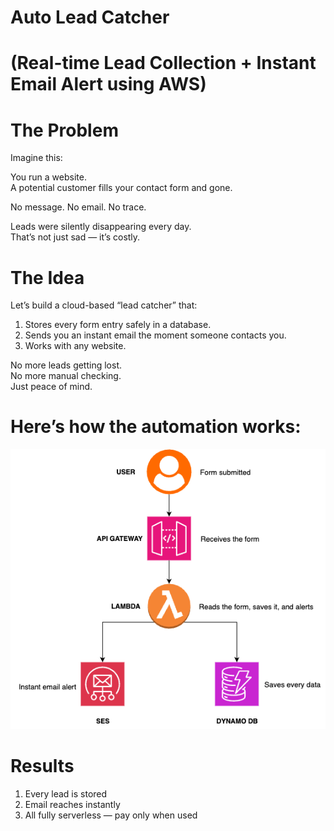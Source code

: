 # Auto Lead Catcher 
# (Real-time Lead Collection + Instant Email Alert using AWS)

# The Problem

Imagine this:

You run a website.  
A potential customer fills your contact form and gone.

No message. No email. No trace.

Leads were silently disappearing every day.  
That’s not just sad — it’s costly.

# The Idea

Let’s build a cloud-based “lead catcher” that:
1. Stores every form entry safely in a database.
2. Sends you an instant email the moment someone contacts you.
3. Works with any website.

No more leads getting lost.  
No more manual checking.  
Just peace of mind.

# Here’s how the automation works:

![Architecture Diagram](lead-capture-automation-architecture.png)


# Results
1. Every lead is stored
2. Email reaches instantly
3. All fully serverless — pay only when used



